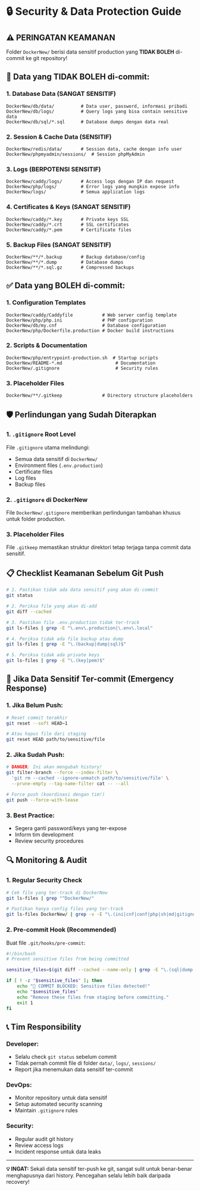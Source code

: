 # 🔒 Security & Data Protection Guide

## ⚠️ **PERINGATAN KEAMANAN**

Folder `DockerNew/` berisi data sensitif production yang **TIDAK BOLEH** di-commit ke git repository!

## 🚫 **Data yang TIDAK BOLEH di-commit:**

### 1. **Database Data (SANGAT SENSITIF)**
```
DockerNew/db/data/          # Data user, password, informasi pribadi
DockerNew/db/logs/          # Query logs yang bisa contain sensitive data
DockerNew/db/sql/*.sql      # Database dumps dengan data real
```

### 2. **Session & Cache Data (SENSITIF)**
```
DockerNew/redis/data/       # Session data, cache dengan info user
DockerNew/phpmyadmin/sessions/  # Session phpMyAdmin
```

### 3. **Logs (BERPOTENSI SENSITIF)**
```
DockerNew/caddy/logs/       # Access logs dengan IP dan request
DockerNew/php/logs/         # Error logs yang mungkin expose info
DockerNew/logs/             # Semua application logs
```

### 4. **Certificates & Keys (SANGAT SENSITIF)**
```
DockerNew/caddy/*.key       # Private keys SSL
DockerNew/caddy/*.crt       # SSL certificates
DockerNew/caddy/*.pem       # Certificate files
```

### 5. **Backup Files (SANGAT SENSITIF)**
```
DockerNew/**/*.backup       # Backup database/config
DockerNew/**/*.dump         # Database dumps
DockerNew/**/*.sql.gz       # Compressed backups
```

## ✅ **Data yang BOLEH di-commit:**

### 1. **Configuration Templates**
```
DockerNew/caddy/Caddyfile           # Web server config template
DockerNew/php/php.ini               # PHP configuration
DockerNew/db/my.cnf                 # Database configuration
DockerNew/php/Dockerfile.production # Docker build instructions
```

### 2. **Scripts & Documentation**
```
DockerNew/php/entrypoint-production.sh  # Startup scripts
DockerNew/README-*.md                    # Documentation
DockerNew/.gitignore                     # Security rules
```

### 3. **Placeholder Files**
```
DockerNew/**/.gitkeep               # Directory structure placeholders
```

## 🛡️ **Perlindungan yang Sudah Diterapkan**

### 1. **`.gitignore` Root Level**
File `.gitignore` utama melindungi:
- Semua data sensitif di `DockerNew/`
- Environment files (`.env.production`)
- Certificate files
- Log files
- Backup files

### 2. **`.gitignore` di DockerNew**
File `DockerNew/.gitignore` memberikan perlindungan tambahan khusus untuk folder production.

### 3. **Placeholder Files**
File `.gitkeep` memastikan struktur direktori tetap terjaga tanpa commit data sensitif.

## 📋 **Checklist Keamanan Sebelum Git Push**

```bash
# 1. Pastikan tidak ada data sensitif yang akan di-commit
git status

# 2. Periksa file yang akan di-add
git diff --cached

# 3. Pastikan file .env.production tidak ter-track
git ls-files | grep -E "\.env\.production|\.env\.local"

# 4. Periksa tidak ada file backup atau dump
git ls-files | grep -E "\.(backup|dump|sql)$"

# 5. Periksa tidak ada private keys
git ls-files | grep -E "\.(key|pem)$"
```

## 🚨 **Jika Data Sensitif Ter-commit (Emergency Response)**

### 1. **Jika Belum Push:**
```bash
# Reset commit terakhir
git reset --soft HEAD~1

# Atau hapus file dari staging
git reset HEAD path/to/sensitive/file
```

### 2. **Jika Sudah Push:**
```bash
# DANGER: Ini akan mengubah history!
git filter-branch --force --index-filter \
  'git rm --cached --ignore-unmatch path/to/sensitive/file' \
  --prune-empty --tag-name-filter cat -- --all

# Force push (koordinasi dengan tim!)
git push --force-with-lease
```

### 3. **Best Practice:**
- Segera ganti password/keys yang ter-expose
- Inform tim development
- Review security procedures

## 🔍 **Monitoring & Audit**

### 1. **Regular Security Check**
```bash
# Cek file yang ter-track di DockerNew
git ls-files | grep "^DockerNew/"

# Pastikan hanya config files yang ter-track
git ls-files DockerNew/ | grep -v -E "\.(ini|cnf|conf|php|sh|md|gitignore|gitkeep|Dockerfile)$"
```

### 2. **Pre-commit Hook (Recommended)**
Buat file `.git/hooks/pre-commit`:
```bash
#!/bin/bash
# Prevent sensitive files from being committed

sensitive_files=$(git diff --cached --name-only | grep -E "\.(sql|dump|backup|key|pem|log)$|DockerNew/.*/data/")

if [ ! -z "$sensitive_files" ]; then
    echo "🚫 COMMIT BLOCKED: Sensitive files detected!"
    echo "$sensitive_files"
    echo "Remove these files from staging before committing."
    exit 1
fi
```

## 📞 **Tim Responsibility**

### **Developer:**
- Selalu check `git status` sebelum commit
- Tidak pernah commit file di folder `data/`, `logs/`, `sessions/`
- Report jika menemukan data sensitif ter-commit

### **DevOps:**
- Monitor repository untuk data sensitif
- Setup automated security scanning
- Maintain `.gitignore` rules

### **Security:**
- Regular audit git history
- Review access logs
- Incident response untuk data leaks

---

**💡 INGAT:** Sekali data sensitif ter-push ke git, sangat sulit untuk benar-benar menghapusnya dari history. Pencegahan selalu lebih baik daripada recovery!
